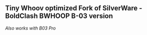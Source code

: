 ## Tiny Whoov optimized Fork of SilverWare - BoldClash BWHOOP B-03 version

_Also works with B03 Pro_

